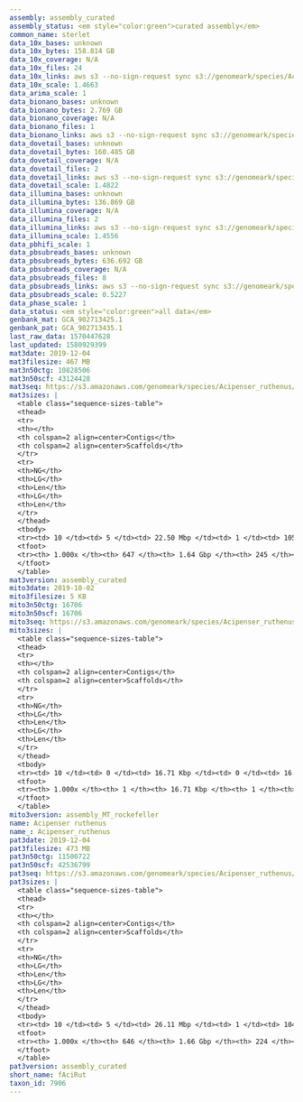 ```yaml
---
assembly: assembly_curated
assembly_status: <em style="color:green">curated assembly</em>
common_name: sterlet
data_10x_bases: unknown
data_10x_bytes: 158.814 GB
data_10x_coverage: N/A
data_10x_files: 24
data_10x_links: aws s3 --no-sign-request sync s3://genomeark/species/Acipenser_ruthenus/fAciRut3/genomic_data/10x/ .<br>
data_10x_scale: 1.4663
data_arima_scale: 1
data_bionano_bases: unknown
data_bionano_bytes: 2.769 GB
data_bionano_coverage: N/A
data_bionano_files: 1
data_bionano_links: aws s3 --no-sign-request sync s3://genomeark/species/Acipenser_ruthenus/fAciRut3/genomic_data/bionano/ .<br>
data_dovetail_bases: unknown
data_dovetail_bytes: 160.485 GB
data_dovetail_coverage: N/A
data_dovetail_files: 2
data_dovetail_links: aws s3 --no-sign-request sync s3://genomeark/species/Acipenser_ruthenus/fAciRut3/genomic_data/dovetail/ .<br>
data_dovetail_scale: 1.4822
data_illumina_bases: unknown
data_illumina_bytes: 136.869 GB
data_illumina_coverage: N/A
data_illumina_files: 2
data_illumina_links: aws s3 --no-sign-request sync s3://genomeark/species/Acipenser_ruthenus/fAciRut1/genomic_data/illumina/ .<br>aws s3 --no-sign-request sync s3://genomeark/species/Acipenser_ruthenus/fAciRut2/genomic_data/illumina/ .<br>
data_illumina_scale: 1.4556
data_pbhifi_scale: 1
data_pbsubreads_bases: unknown
data_pbsubreads_bytes: 636.692 GB
data_pbsubreads_coverage: N/A
data_pbsubreads_files: 8
data_pbsubreads_links: aws s3 --no-sign-request sync s3://genomeark/species/Acipenser_ruthenus/fAciRut3/genomic_data/pacbio/ . --exclude "*ccs.bam*"<br>
data_pbsubreads_scale: 0.5227
data_phase_scale: 1
data_status: <em style="color:green">all data</em>
genbank_mat: GCA_902713425.1
genbank_pat: GCA_902713435.1
last_raw_data: 1570447628
last_updated: 1580929399
mat3date: 2019-12-04
mat3filesize: 467 MB
mat3n50ctg: 10828506
mat3n50scf: 43124428
mat3seq: https://s3.amazonaws.com/genomeark/species/Acipenser_ruthenus/fAciRut3/assembly_curated/fAciRut3.mat.cur.20191204.fasta.gz
mat3sizes: |
  <table class="sequence-sizes-table">
  <thead>
  <tr>
  <th></th>
  <th colspan=2 align=center>Contigs</th>
  <th colspan=2 align=center>Scaffolds</th>
  </tr>
  <tr>
  <th>NG</th>
  <th>LG</th>
  <th>Len</th>
  <th>LG</th>
  <th>Len</th>
  </tr>
  </thead>
  <tbody>
  <tr><td> 10 </td><td> 5 </td><td> 22.50 Mbp </td><td> 1 </td><td> 105.01 Mbp </td></tr>  <tr><td> 20 </td><td> 13 </td><td> 20.03 Mbp </td><td> 3 </td><td> 87.32 Mbp </td></tr>  <tr><td> 30 </td><td> 22 </td><td> 15.87 Mbp </td><td> 4 </td><td> 87.19 Mbp </td></tr>  <tr><td> 40 </td><td> 33 </td><td> 12.96 Mbp </td><td> 7 </td><td> 59.37 Mbp </td></tr>  <tr style="background-color:#cccccc;"><td> 50 </td><td> 47 </td><td style="background-color:#88ff88;"> 10.83 Mbp </td><td> 10 </td><td style="background-color:#88ff88;"> 43.12 Mbp </td></tr>  <tr><td> 60 </td><td> 64 </td><td> 8.19 Mbp </td><td> 14 </td><td> 35.49 Mbp </td></tr>  <tr><td> 70 </td><td> 89 </td><td> 5.35 Mbp </td><td> 19 </td><td> 29.75 Mbp </td></tr>  <tr><td> 80 </td><td> 129 </td><td> 3.24 Mbp </td><td> 25 </td><td> 26.79 Mbp </td></tr>  <tr><td> 90 </td><td> 199 </td><td> 1.58 Mbp </td><td> 36 </td><td> 9.03 Mbp </td></tr>  <tr><td> 100 </td><td> 646 </td><td> 5.93 Kbp </td><td> 244 </td><td> 14.14 Kbp </td></tr>  </tbody>
  <tfoot>
  <tr><th> 1.000x </th><th> 647 </th><th> 1.64 Gbp </th><th> 245 </th><th> 1.64 Gbp </th></tr>
  </tfoot>
  </table>
mat3version: assembly_curated
mito3date: 2019-10-02
mito3filesize: 5 KB
mito3n50ctg: 16706
mito3n50scf: 16706
mito3seq: https://s3.amazonaws.com/genomeark/species/Acipenser_ruthenus/fAciRut3/assembly_MT_rockefeller/fAciRut3.MT.20191002.fasta.gz
mito3sizes: |
  <table class="sequence-sizes-table">
  <thead>
  <tr>
  <th></th>
  <th colspan=2 align=center>Contigs</th>
  <th colspan=2 align=center>Scaffolds</th>
  </tr>
  <tr>
  <th>NG</th>
  <th>LG</th>
  <th>Len</th>
  <th>LG</th>
  <th>Len</th>
  </tr>
  </thead>
  <tbody>
  <tr><td> 10 </td><td> 0 </td><td> 16.71 Kbp </td><td> 0 </td><td> 16.71 Kbp </td></tr>  <tr><td> 20 </td><td> 0 </td><td> 16.71 Kbp </td><td> 0 </td><td> 16.71 Kbp </td></tr>  <tr><td> 30 </td><td> 0 </td><td> 16.71 Kbp </td><td> 0 </td><td> 16.71 Kbp </td></tr>  <tr><td> 40 </td><td> 0 </td><td> 16.71 Kbp </td><td> 0 </td><td> 16.71 Kbp </td></tr>  <tr style="background-color:#cccccc;"><td> 50 </td><td> 0 </td><td style="background-color:#ff8888;"> 16.71 Kbp </td><td> 0 </td><td style="background-color:#ff8888;"> 16.71 Kbp </td></tr>  <tr><td> 60 </td><td> 0 </td><td> 16.71 Kbp </td><td> 0 </td><td> 16.71 Kbp </td></tr>  <tr><td> 70 </td><td> 0 </td><td> 16.71 Kbp </td><td> 0 </td><td> 16.71 Kbp </td></tr>  <tr><td> 80 </td><td> 0 </td><td> 16.71 Kbp </td><td> 0 </td><td> 16.71 Kbp </td></tr>  <tr><td> 90 </td><td> 0 </td><td> 16.71 Kbp </td><td> 0 </td><td> 16.71 Kbp </td></tr>  <tr><td> 100 </td><td> 0 </td><td> 16.71 Kbp </td><td> 0 </td><td> 16.71 Kbp </td></tr>  </tbody>
  <tfoot>
  <tr><th> 1.000x </th><th> 1 </th><th> 16.71 Kbp </th><th> 1 </th><th> 16.71 Kbp </th></tr>
  </tfoot>
  </table>
mito3version: assembly_MT_rockefeller
name: Acipenser ruthenus
name_: Acipenser_ruthenus
pat3date: 2019-12-04
pat3filesize: 473 MB
pat3n50ctg: 11500722
pat3n50scf: 42536799
pat3seq: https://s3.amazonaws.com/genomeark/species/Acipenser_ruthenus/fAciRut3/assembly_curated/fAciRut3.pat.cur.20191204.fasta.gz
pat3sizes: |
  <table class="sequence-sizes-table">
  <thead>
  <tr>
  <th></th>
  <th colspan=2 align=center>Contigs</th>
  <th colspan=2 align=center>Scaffolds</th>
  </tr>
  <tr>
  <th>NG</th>
  <th>LG</th>
  <th>Len</th>
  <th>LG</th>
  <th>Len</th>
  </tr>
  </thead>
  <tbody>
  <tr><td> 10 </td><td> 5 </td><td> 26.11 Mbp </td><td> 1 </td><td> 104.95 Mbp </td></tr>  <tr><td> 20 </td><td> 12 </td><td> 21.82 Mbp </td><td> 3 </td><td> 88.35 Mbp </td></tr>  <tr><td> 30 </td><td> 21 </td><td> 16.55 Mbp </td><td> 5 </td><td> 83.15 Mbp </td></tr>  <tr><td> 40 </td><td> 31 </td><td> 14.23 Mbp </td><td> 7 </td><td> 59.13 Mbp </td></tr>  <tr style="background-color:#cccccc;"><td> 50 </td><td> 44 </td><td style="background-color:#88ff88;"> 11.50 Mbp </td><td> 10 </td><td style="background-color:#88ff88;"> 42.54 Mbp </td></tr>  <tr><td> 60 </td><td> 60 </td><td> 8.85 Mbp </td><td> 15 </td><td> 33.22 Mbp </td></tr>  <tr><td> 70 </td><td> 83 </td><td> 5.60 Mbp </td><td> 20 </td><td> 30.48 Mbp </td></tr>  <tr><td> 80 </td><td> 121 </td><td> 3.34 Mbp </td><td> 26 </td><td> 22.95 Mbp </td></tr>  <tr><td> 90 </td><td> 197 </td><td> 1.43 Mbp </td><td> 37 </td><td> 10.71 Mbp </td></tr>  <tr><td> 100 </td><td> 645 </td><td> 851  bp </td><td> 223 </td><td> 16.39 Kbp </td></tr>  </tbody>
  <tfoot>
  <tr><th> 1.000x </th><th> 646 </th><th> 1.66 Gbp </th><th> 224 </th><th> 1.66 Gbp </th></tr>
  </tfoot>
  </table>
pat3version: assembly_curated
short_name: fAciRut
taxon_id: 7906
---
```

